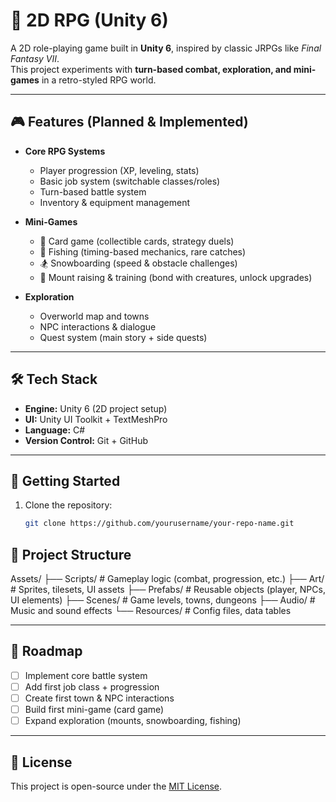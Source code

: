 # 🌌 2D RPG (Unity 6)

A 2D role-playing game built in **Unity 6**, inspired by classic JRPGs like *Final Fantasy VII*.  
This project experiments with **turn-based combat, exploration, and mini-games** in a retro-styled RPG world.  

---

## 🎮 Features (Planned & Implemented)

- **Core RPG Systems**
  - Player progression (XP, leveling, stats)
  - Basic job system (switchable classes/roles)
  - Turn-based battle system
  - Inventory & equipment management

- **Mini-Games**
  - 🎴 Card game (collectible cards, strategy duels)  
  - 🎣 Fishing (timing-based mechanics, rare catches)  
  - 🏂 Snowboarding (speed & obstacle challenges)  
  - 🐎 Mount raising & training (bond with creatures, unlock upgrades)

- **Exploration**
  - Overworld map and towns
  - NPC interactions & dialogue
  - Quest system (main story + side quests)

---

## 🛠️ Tech Stack

- **Engine:** Unity 6 (2D project setup)  
- **UI:** Unity UI Toolkit + TextMeshPro  
- **Language:** C#  
- **Version Control:** Git + GitHub  

---

## 🚀 Getting Started

1. Clone the repository:
   ```bash
   git clone https://github.com/yourusername/your-repo-name.git
## 📂 Project Structure

Assets/
├── Scripts/ # Gameplay logic (combat, progression, etc.)
├── Art/ # Sprites, tilesets, UI assets
├── Prefabs/ # Reusable objects (player, NPCs, UI elements)
├── Scenes/ # Game levels, towns, dungeons
├── Audio/ # Music and sound effects
└── Resources/ # Config files, data tables

---

## 📌 Roadmap

- [ ] Implement core battle system  
- [ ] Add first job class + progression  
- [ ] Create first town & NPC interactions  
- [ ] Build first mini-game (card game)  
- [ ] Expand exploration (mounts, snowboarding, fishing)  

---

## 📜 License

This project is open-source under the [MIT License](LICENSE).  
